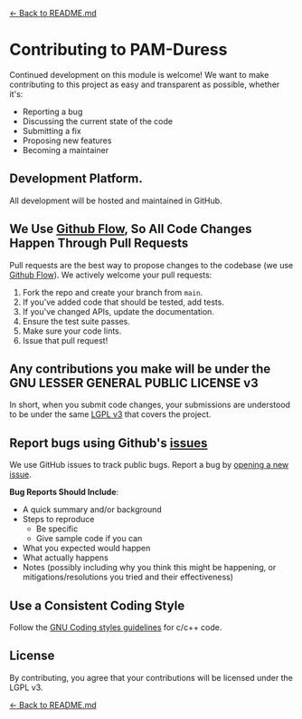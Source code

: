 [<- Back to README.md](../README.md)
# Contributing to PAM-Duress

Continued development on this module is welcome! We want to make contributing to this project as easy and transparent as possible, whether it's:

- Reporting a bug
- Discussing the current state of the code
- Submitting a fix
- Proposing new features
- Becoming a maintainer

## Development Platform.

All development will be hosted and maintained in GitHub.

## We Use [Github Flow](https://guides.github.com/introduction/flow/index.html), So All Code Changes Happen Through Pull Requests
Pull requests are the best way to propose changes to the codebase (we use [Github Flow](https://guides.github.com/introduction/flow/index.html)). We actively welcome your pull requests:

1. Fork the repo and create your branch from `main`.
2. If you've added code that should be tested, add tests.
3. If you've changed APIs, update the documentation.
4. Ensure the test suite passes.
5. Make sure your code lints.
6. Issue that pull request!

## Any contributions you make will be under the GNU LESSER GENERAL PUBLIC LICENSE v3
In short, when you submit code changes, your submissions are understood to be under the same [LGPL v3](https://www.gnu.org/licenses/lgpl-3.0.txt) that covers the project.

## Report bugs using Github's [issues](https://github.com/briandk/transcriptase-atom/issues)
We use GitHub issues to track public bugs. Report a bug by [opening a new issue]().

**Bug Reports Should Include**:

- A quick summary and/or background
- Steps to reproduce
  - Be specific
  - Give sample code if you can
- What you expected would happen
- What actually happens
- Notes (possibly including why you think this might be happening, or mitigations/resolutions you tried and their effectiveness)

## Use a Consistent Coding Style
Follow the [GNU Coding styles guidelines](https://www.gnu.org/prep/standards/standards.html#Formatting) for c/c++ code.

## License
By contributing, you agree that your contributions will be licensed under the LGPL v3.

[<- Back to README.md](../README.md)
